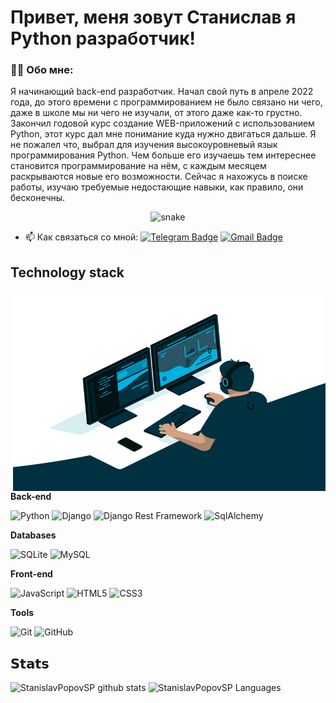 # Привет, меня зовут Станислав я Python разработчик!

### :man_technologist: Обо мне:

Я начинающий back-end разработчик. Начал свой путь в апреле 2022 года, до этого времени с программированием не было связано ни чего, даже в школе мы ни чего не изучали, от этого даже как-то грустно. Закончил годовой курс создание WEB-приложений с использованием Python, этот курс дал мне понимание куда нужно двигаться дальше. Я не пожалел что, выбрал для изучения высокоуровневый язык программирования Python. Чем больше его изучаешь тем интереснее становится программирование на нём, с каждым месяцем раскрываются новые его возможности. Сейчас я нахожусь в поиске работы, изучаю требуемые недостающие навыки, как правило, они бесконечны. 

<p align="center">
 <img width="600" src="assets/github-snake.svg" alt="snake"/>
</p>

- :mailbox: Как связаться со мной: [![Telegram Badge](https://img.shields.io/badge/-StanislavPopovSP-blue?style=flat&logo=Telegram&logoColor=white)](https://t.me/Stas59RUS) [![Gmail Badge](https://img.shields.io/badge/-Gmail-red?style=flat&logo=Gmail&logoColor=white)](mailto:staspopov4@gmail.com)


## Technology stack

<img align="right" alt="GIF" src="https://github.com/DJWOMS/DJWOMS/blob/main/code.gif?raw=true" width="500" height="320" />

**Back-end**

![Python](https://img.shields.io/badge/-Python-black?style=flat-square&logo=Python)
![Django](https://img.shields.io/badge/-Django-0aad48?style=flat-square&logo=Django)
![Django Rest Framework](https://img.shields.io/badge/DRF-red?style=flat-square&logo=Django)
![SqlAlchemy](https://img.shields.io/badge/-SqlAlchemy-FCA121?style=flat-square&logo=SqlAlchemy)

**Databases**

![SQLite](https://img.shields.io/badge/-SQLite-%232c3e50?style=flat-square&logo=SQLite)
![MySQL](https://img.shields.io/badge/-MySQL-%232c3e50?style=flat-square&logo=MySQL)

**Front-end**

![JavaScript](https://img.shields.io/badge/-JavaScript-%23F7DF1C?style=flat-square&logo=javascript&logoColor=000000&labelColor=%23F7DF1C&color=%23FFCE5A)
![HTML5](https://img.shields.io/badge/-HTML5-%23E44D27?style=flat-square&logo=html5&logoColor=ffffff)
![CSS3](https://img.shields.io/badge/-CSS3-%231572B6?style=flat-square&logo=css3)

**Tools**

![Git](https://img.shields.io/badge/-Git-black?style=flat-square&logo=git)
![GitHub](https://img.shields.io/badge/-GitHub-181717?style=flat-square&logo=github)

## 𝗦𝘁𝗮𝘁𝘀

![StanislavPopovSP github stats](https://github-readme-stats.vercel.app/api?username=StanislavPopovSP&show_icons=true&theme=dracula&include_all_commits=true&count_private=true)
![StanislavPopovSP Languages](https://github-readme-stats.vercel.app/api/top-langs/?username=StanislavPopovSP&layout=compact&count_private=true&theme=gruvbox)

<!--
**StanislavPopovSP/StanislavPopovSP** is a ✨ _special_ ✨ repository because its `README.md` (this file) appears on your GitHub profile.

Here are some ideas to get you started:

- 🔭 I’m currently working on ...
- 🌱 I’m currently learning ...
- 👯 I’m looking to collaborate on ...
- 🤔 I’m looking for help with ...
- 💬 Ask me about ...
- 📫 How to reach me: ...
- 😄 Pronouns: ...
- ⚡ Fun fact: ...
-->
